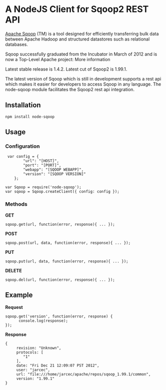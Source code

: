 
# A NodeJS Client for Sqoop2 REST API

<a href="http://sqoop.apache.org/" target="_blank">Apache Sqoop</a> (TM) is a tool designed for efficiently transferring bulk data between Apache Hadoop and structured datastores such as relational databases.

Sqoop successfully graduated from the Incubator in March of 2012 and is now a Top-Level Apache project: More information

Latest stable release is 1.4.2. Latest cut of Sqoop2 is 1.99.1. 

The latest version of Sqoop which is still in development supports a rest api which makes it easier for developers to access Sqoop in any language. The node-sqoop module facilitates the Sqoop2 rest api integration.


## Installation
```
npm install node-sqoop
```
## Usage

### Configuration
```
 var config = {
        "url": "[HOST]",
        "port": "[PORT]",
        "webapp": "[SQOOP WEBAPP]",
        "version": "[SQOOP VERSION]"
    };
```
```
var Sqoop = require('node-sqoop');  
var sqoop = Sqoop.createClient({ config: config });
```

### Methods
<b>GET</b>
```
sqoop.get(url, function(error, response){ ... });
```
<b>POST</b>
```
sqoop.post(url, data, function(error, response){ ... });
```
<b>PUT</b>
```
sqoop.put(url, data, function(error, response){ ... });
```
<b>DELETE</b>
```
sqoop.del(url, function(error, response){ ... });
```

## Example

<b>Request</b>
```
sqoop.get('version', function(error, response) {
      console.log(response);
});
```

<b>Response</b>
```
{
     revision: "Unknown",
     protocols: [
        "1"
     ],
     date: "Fri Dec 21 12:09:07 PST 2012",
     user: "jarcec",
     url: "file:///home/jarcec/apache/repos/sqoop_1.99.1/common",
     version: "1.99.1"
}
```
